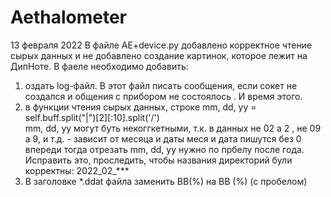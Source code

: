 # Aethalometer

13 февраля 2022
В файле AE+device.py  добавлено корректное чтение сырых данных и не добавлено создание картинок, которое лежит на ДипНоте.
В фаеле необходимо добавить:
1) оздать log-файл. В этот файл писать сообщения, если сокет не создался и общения с прибором не состоялось  . И время этого.
2) в функции чтения сырых данных, строке  mm, dd, yy = self.buff.split("|")[2][:10].split('/')  
    mm, dd, yy  могут буть некоггкетными, т.к. в данных не 02  а 2 ,  не 09  а 9, и т.д. - зависит от месяца и даты  меся и дата пишутся без 0 впереди
    тогда отрезать mm, dd, yy нужно по прбелу после года.    Исправить это, проследить, чтобы названия директорий були корректны:
    2022_02_***
3)  В заголовке  *.ddat  файла заменить BB(%) на  BB (%)  (с пробелом)
   

